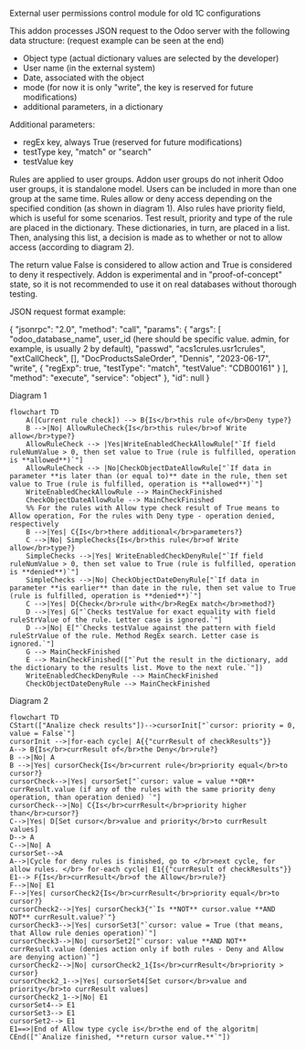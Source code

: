 External user permissions control module for old 1C configurations

This addon processes JSON request to the Odoo server with the following data structure:
(request example can be seen at the end)

- Object type (actual dictionary values are selected by the developer)
- User name (in the external system)
- Date, associated with the object
- mode (for now it is only "write", the key is reserved for future modifications)
- additional parameters, in a dictionary

Additional parameters:
- regEx key, always True (reserved for future modifications)
- testType key, "match" or "search"
- testValue key

Rules are applied to user groups. Addon user groups do not inherit Odoo user groups, it is standalone model. Users can be included in more than one group at the same time.
Rules allow or deny access depending on the specified condition (as shown in diagram 1). Also rules have priority field, which is useful for some scenarios. Test result, priority and type of the rule are placed in the dictionary. These dictionaries, in turn, are placed in a list.
Then, analysing this list, a decision is made as to whether or not to allow access (according to diagram 2).

The return value False is considered to allow action and True is considered to deny it respectively.
Addon is experimental and in "proof-of-concept" state, so it is not recommended to use it on real databases without thorough testing.

JSON request format example:

{
"jsonrpc": "2.0",
"method": "call",
"params": {
"args": [
"odoo_database_name",
user_id (here should be specific value. admin, for example, is usually 2 by default),
"passwd",
"acs1crules.usr1crules",
"extCallCheck",
[],
"DocProductsSaleOrder",
"Dennis",
"2023-06-17",
"write",
{
"regExp": true,
"testType": "match",
"testValue": "CDB00161"
}
],
"method": "execute",
"service": "object"
},
"id": null
}


Diagram 1
```mermaid
flowchart TD
    A([Current rule check]) --> B{Is</br>this rule of</br>Deny type?}
    B -->|No| AllowRuleCheck{Is</br>this rule</br>of Write allow</br>type?}
    AllowRuleCheck --> |Yes|WriteEnabledCheckAllowRule["`If field ruleNumValue > 0, then set value to True (rule is fulfilled, operation is **allowed**)`"]
    AllowRuleCheck --> |No|CheckObjectDateAllowRule["`If data in parameter **is later than (or equal to)** date in the rule, then set value to True (rule is fulfilled, operation is **allowed**)`"]
    WriteEnabledCheckAllowRule --> MainCheckFinished
    CheckObjectDateAllowRule --> MainCheckFinished
    %% For the rules with Allow type check result of True means to Allow operation, For the rules with Deny type - operation denied, respectively
    B -->|Yes| C{Is</br>there additional</br>parameters?}
    C -->|No| SimpleChecks{Is</br>this rule</br>of Write allow</br>type?}
    SimpleChecks -->|Yes| WriteEnabledCheckDenyRule["`If field ruleNumValue > 0, then set value to True (rule is fulfilled, operation is **denied**)`"]
    SimpleChecks -->|No| CheckObjectDateDenyRule["`If data in parameter **is earlier** than date in the rule, then set value to True (rule is fulfilled, operation is **denied**)`"]
    C -->|Yes| D{Check</br>rule with</br>RegEx match</br>method?}
    D -->|Yes| G["`Checks testValue for exact equality with field ruleStrValue of the rule. Letter case is ignored.`"]
    D -->|No| E["`Checks testValue against the pattern with field ruleStrValue of the rule. Method RegEx search. Letter case is ignored.`"]
    G --> MainCheckFinished
    E --> MainCheckFinished(["`Put the result in the dictionary, add the dictionary to the results list. Move to the next rule.`"])
    WriteEnabledCheckDenyRule --> MainCheckFinished
    CheckObjectDateDenyRule --> MainCheckFinished
```
Diagram 2
```mermaid
flowchart TD
CStart(["Analize check results"])-->cursorInit["`cursor: priority = 0, value = False`"]
cursorInit -->|for-each cycle| A{{"currResult of checkResults"}}
A--> B{Is</br>currResult of</br>the Deny</br>rule?}
B -->|No| A
B -->|Yes| cursorCheck{Is</br>current rule</br>priority equal</br>to cursor?}
cursorCheck-->|Yes| cursorSet["`cursor: value = value **OR** currResult.value (if any of the rules with the same priority deny operation, than operation denied) `"]
cursorCheck-->|No| C{Is</br>currResult</br>priority higher than</br>cursor?}
C-->|Yes| D[Set cursor</br>value and priority</br>to currResult values]
D--> A
C-->|No| A
cursorSet-->A
A-->|Cycle for deny rules is finished, go to </br>next cycle, for allow rules. </br> for-each cycle| E1{{"currResult of checkResults"}}
E1--> F{Is</br>currResult</br>of the Allow</br>rule?}
F-->|No| E1
F-->|Yes| cursorCheck2{Is</br>currResult</br>priority equal</br>to cursor?}
cursorCheck2-->|Yes| cursorCheck3{"`Is **NOT** cursor.value **AND NOT** currResult.value?`"}
cursorCheck3-->|Yes| cursorSet3["`cursor: value = True (that means, that Allow rule denies operation)`"]
cursorCheck3-->|No| cursorSet2["`cursor: value **AND NOT** currResult.value (denies action only if both rules - Deny and Allow are denying action)`"]
cursorCheck2-->|No| cursorCheck2_1{Is</br>currResult</br>priority > cursor}
cursorCheck2_1-->|Yes| cursorSet4[Set cursor</br>value and priority</br>to currResult values]
cursorCheck2_1-->|No| E1
cursorSet4--> E1
cursorSet3--> E1
cursorSet2--> E1
E1==>|End of Allow type cycle is</br>the end of the algoritm| CEnd(["`Analize finished, **return cursor value.**`"])
```
